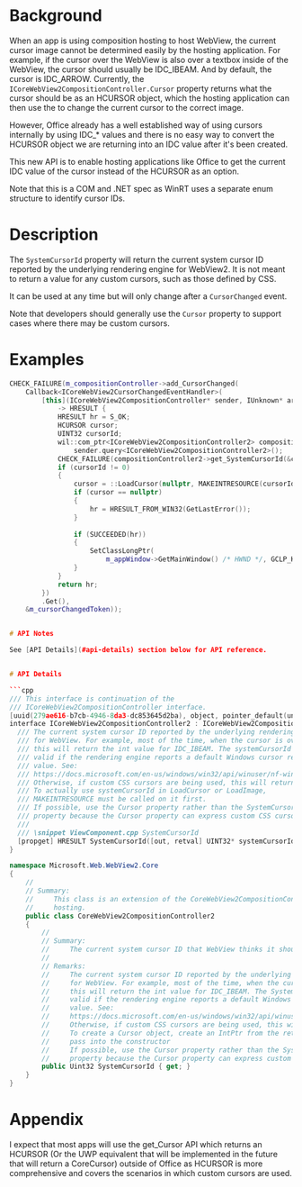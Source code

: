 # Background

When an app is using composition hosting to host WebView, the current cursor
image cannot be determined easily by the hosting application. For example, if
the cursor over the WebView is also over a textbox inside of the WebView, the
cursor should usually be IDC_IBEAM. And by default, the cursor is IDC_ARROW.
Currently, the `ICoreWebView2CompositionController.Cursor` property returns what
the cursor should be as an HCURSOR object, which the hosting application can
then use the to change the current cursor to the correct image.

However, Office already has a well established way of using cursors internally
by using IDC_* values and there is no easy way to convert the HCURSOR object we
are returning into an IDC value after it's been created.

This new API is to enable hosting applications like Office to get the current
IDC value of the cursor instead of the HCURSOR as an option.

Note that this is a COM and .NET spec as WinRT uses a separate enum structure to
identify cursor IDs.


# Description

The `SystemCursorId` property will return the current system cursor ID reported
by the underlying rendering engine for WebView2. It is not meant to return a
value for any custom cursors, such as those defined by CSS.

It can be used at any time but will only change after a `CursorChanged` event.

Note that developers should generally use the `Cursor` property to support cases
where there may be custom cursors.


# Examples

```cpp
CHECK_FAILURE(m_compositionController->add_CursorChanged(
    Callback<ICoreWebView2CursorChangedEventHandler>(
        [this](ICoreWebView2CompositionController* sender, IUnknown* args)
            -> HRESULT {
            HRESULT hr = S_OK;
            HCURSOR cursor;
            UINT32 cursorId;
            wil::com_ptr<ICoreWebView2CompositionController2> compositionController2 =
                sender.query<ICoreWebView2CompositionController2>();
            CHECK_FAILURE(compositionController2->get_SystemCursorId(&cursorId));
            if (cursorId != 0)
            {
                cursor = ::LoadCursor(nullptr, MAKEINTRESOURCE(cursorId));
                if (cursor == nullptr)
                {
                    hr = HRESULT_FROM_WIN32(GetLastError());
                }
                
                if (SUCCEEDED(hr))
                {
                    SetClassLongPtr(
                        m_appWindow->GetMainWindow() /* HWND */, GCLP_HCURSOR, (LONG_PTR)cursor);
                }
            }
            return hr;
        })
        .Get(),
    &m_cursorChangedToken));


# API Notes

See [API Details](#api-details) section below for API reference.


# API Details

```cpp
/// This interface is continuation of the 
/// ICoreWebView2CompositionController interface.
[uuid(279ae616-b7cb-4946-8da3-dc853645d2ba), object, pointer_default(unique)]
interface ICoreWebView2CompositionController2 : ICoreWebView2CompositionController {
  /// The current system cursor ID reported by the underlying rendering engine
  /// for WebView. For example, most of the time, when the cursor is over text,
  /// this will return the int value for IDC_IBEAM. The systemCursorId is only
  /// valid if the rendering engine reports a default Windows cursor resource
  /// value. See:
  /// https://docs.microsoft.com/en-us/windows/win32/api/winuser/nf-winuser-loadcursorw
  /// Otherwise, if custom CSS cursors are being used, this will return 0.
  /// To actually use systemCursorId in LoadCursor or LoadImage,
  /// MAKEINTRESOURCE must be called on it first.
  /// If possible, use the Cursor property rather than the SystemCursorId
  /// property because the Cursor property can express custom CSS cursors.
  ///
  /// \snippet ViewComponent.cpp SystemCursorId
  [propget] HRESULT SystemCursorId([out, retval] UINT32* systemCursorId);
}
```

```c#
namespace Microsoft.Web.WebView2.Core
{
    //
    // Summary:
    //     This class is an extension of the CoreWebView2CompositionController class to support composition
    //     hosting.
    public class CoreWebView2CompositionController2
    {
        //
        // Summary:
        //     The current system cursor ID that WebView thinks it should be.
        //
        // Remarks:
        //     The current system cursor ID reported by the underlying rendering engine
        //     for WebView. For example, most of the time, when the cursor is over text,
        //     this will return the int value for IDC_IBEAM. The SystemCursorId is only
        //     valid if the rendering engine reports a default Windows cursor resource
        //     value. See:
        //     https://docs.microsoft.com/en-us/windows/win32/api/winuser/nf-winuser-loadcursorw
        //     Otherwise, if custom CSS cursors are being used, this will return 0.
        //     To create a Cursor object, create an IntPtr from the returned uint to
        //     pass into the constructor
        //     If possible, use the Cursor property rather than the SystemCursorId
        //     property because the Cursor property can express custom CSS cursors.
        public Uint32 SystemCursorId { get; }
    }
}
```

# Appendix

I expect that most apps will use the get_Cursor API which returns an HCURSOR (Or
the UWP equivalent that will be implemented in the future that will return a
CoreCursor) outside of Office as HCURSOR is more comprehensive and covers the
scenarios in which custom cursors are used.

